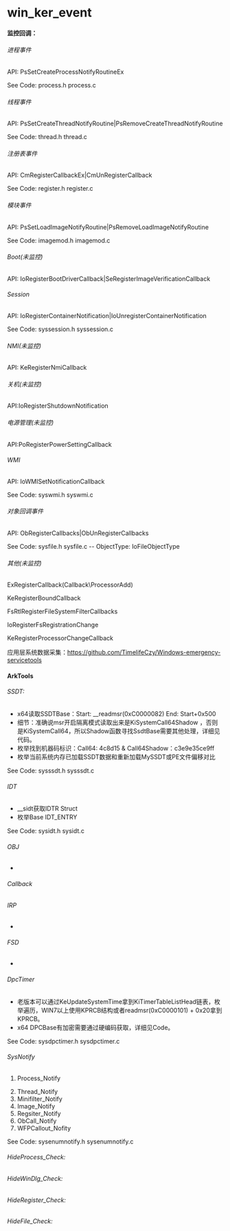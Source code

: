 # win_ker_event

#### 监控回调：

###### 进程事件

API: PsSetCreateProcessNotifyRoutineEx

See Code: process.h process.c

###### 线程事件

API: PsSetCreateThreadNotifyRoutine|PsRemoveCreateThreadNotifyRoutine

See Code: thread.h thread.c

###### 注册表事件

API: CmRegisterCallbackEx|CmUnRegisterCallback

See Code: register.h register.c

###### 模块事件

API: PsSetLoadImageNotifyRoutine|PsRemoveLoadImageNotifyRoutine

See Code: imagemod.h imagemod.c

###### Boot(未监控)

API: IoRegisterBootDriverCallback|SeRegisterImageVerificationCallback

###### Session

API: IoRegisterContainerNotification|IoUnregisterContainerNotification

See Code: syssession.h syssession.c

###### NMI(未监控)

API: KeRegisterNmiCallback

###### 关机(未监控)

API:IoRegisterShutdownNotification

###### 电源管理(未监控)

API:PoRegisterPowerSettingCallback

###### WMI

API: IoWMISetNotificationCallback

See Code: syswmi.h syswmi.c

###### 对象回调事件

API: ObRegisterCallbacks|ObUnRegisterCallbacks

See Code:  sysfile.h sysfile.c   -- ObjectType: IoFileObjectType

###### 其他(未监控)

ExRegisterCallback(Callback\ProcessorAdd)

KeRegisterBoundCallback

FsRtlRegisterFileSystemFilterCallbacks

IoRegisterFsRegistrationChange

KeRegisterProcessorChangeCallback

应用层系统数据采集：https://github.com/TimelifeCzy/Windows-emergency-servicetools



#### ArkTools

###### SSDT:

- x64读取SSDTBase：Start: __readmsr(0xC0000082)   End: Start+0x500 
- 细节：准确说msr开启隔离模式读取出来是KiSystemCall64Shadow ，否则是KiSystemCall64，所以Shadow函数寻找SsdtBase需要其他处理，详细见代码。
- 枚举找到机器码标识：Call64: 4c8d15 & Call64Shadow：c3e9e35ce9ff
- 枚举当前系统内存已加载SSDT数据和重新加载MySSDT或PE文件偏移对比

See Code:  sysssdt.h sysssdt.c

###### IDT

- __sidt获取IDTR Struct
- 枚举Base IDT_ENTRY

See Code:  sysidt.h sysidt.c

###### OBJ

- 

###### Callback

###### IRP

- 

###### FSD

- 

###### DpcTimer

- 老版本可以通过KeUpdateSystemTime拿到KiTimerTableListHead链表，枚举遍历，WIN7以上使用KPRCB结构或者readmsr(0xC0000101) + 0x20拿到KPRCB。
- x64 DPCBase有加密需要通过硬编码获取，详细见Code。

See Code:  sysdpctimer.h sysdpctimer.c

###### SysNotify

1) Process_Notify

2. Thread_Notify
3. Minifilter_Notify
4. Image_Notify
5. Regsiter_Notify
6. ObCall_Notify
7. WFPCallout_Nofity

See Code: sysenumnotify.h sysenumnotify.c

###### HideProcess_Check:

###### HideWinDlg_Check:

###### HideRegister_Check:

###### HideFile_Check:



